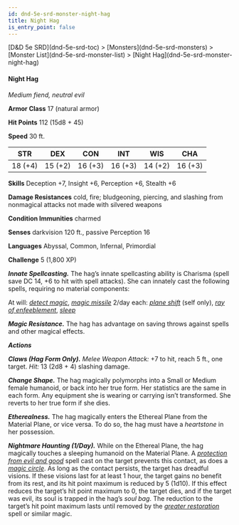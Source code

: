 ```yaml
---
id: dnd-5e-srd-monster-night-hag
title: Night Hag
is_entry_point: false
---
```


<breadcrumb>
[D&D 5e SRD](dnd-5e-srd-toc) >  [Monsters](dnd-5e-srd-monsters) > [Monster List](dnd-5e-srd-monster-list) > [Night Hag](dnd-5e-srd-monster-night-hag)
</breadcrumb>

#### Night Hag

*Medium fiend, neutral evil*

**Armor Class** 17 (natural armor)

**Hit Points** 112 (15d8 + 45)

**Speed** 30 ft.

| STR     | DEX     | CON     | INT     | WIS     | CHA     |
|---------|---------|---------|---------|---------|---------|
| 18 (+4) | 15 (+2) | 16 (+3) | 16 (+3) | 14 (+2) | 16 (+3) |

**Skills** Deception +7, Insight +6, Perception +6, Stealth +6

**Damage Resistances** cold, fire; bludgeoning, piercing, and slashing from nonmagical attacks not made with silvered weapons

**Condition Immunities** charmed

**Senses** darkvision 120 ft., passive Perception 16

**Languages** Abyssal, Common, Infernal, Primordial

**Challenge** 5 (1,800 XP)

***Innate Spellcasting.*** The hag’s innate spellcasting ability is Charisma (spell save DC 14, +6 to hit with spell attacks). She can innately cast the following spells, requiring no material components:

At will: [*detect magic*](dnd-5e-srd-spell-detect-magic), [*magic missile*](dnd-5e-srd-spell-magic-missile)
2/day each: [*plane shift*](dnd-5e-srd-spell-plane-shift) (self only), [*ray of enfeeblement*](dnd-5e-srd-spell-ray-of-enfeeblement), [*sleep*](dnd-5e-srd-spell-sleep)

***Magic Resistance.*** The hag has advantage on saving throws against spells and other magical effects.

***Actions***

***Claws (Hag Form Only).** Melee Weapon Attack:* +7 to hit, reach 5 ft., one target. *Hit:* 13 (2d8 + 4) slashing damage.

***Change Shape.*** The hag magically polymorphs into a Small or Medium female humanoid, or back into her true form. Her statistics are the same in each form. Any equipment she is wearing or carrying isn’t transformed. She reverts to her true form if she dies.

***Etherealness.*** The hag magically enters the Ethereal Plane from the Material Plane, or vice versa. To do so, the hag must have a *heartstone* in her possession.

***Nightmare Haunting (1/Day).*** While on the Ethereal Plane, the hag magically touches a sleeping humanoid on the Material Plane. A [*protection from evil and good*](dnd-5e-srd-spell-protection-from-evil-and-good) spell cast on the target prevents this contact, as does a [*magic circle*](dnd-5e-srd-spell-magic-circle). As long as the contact persists, the target has dreadful visions. If these visions last for at least 1 hour, the target gains no benefit from its rest, and its hit point maximum is reduced by 5 (1d10). If this effect reduces the target’s hit point maximum to 0, the target dies, and if the target was evil, its soul is trapped in the hag’s *soul bag*. The reduction to the target’s hit point maximum lasts until removed by the [*greater restoration*](dnd-5e-srd-spell-greater-restoration) spell or similar magic.

